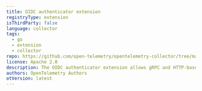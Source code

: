 ```yaml
---
title: OIDC authenticator extension
registryType: extension
isThirdParty: false
language: collector
tags:
  - go
  - extension
  - collector
repo: https://github.com/open-telemetry/opentelemetry-collector/tree/main/extension/oidcauthextension
license: Apache 2.0
description: The OIDC authenticator extension allows gRPC and HTTP-based receivers to require authentication from remote clients.
authors: OpenTelemetry Authors
otVersion: latest
---
```


